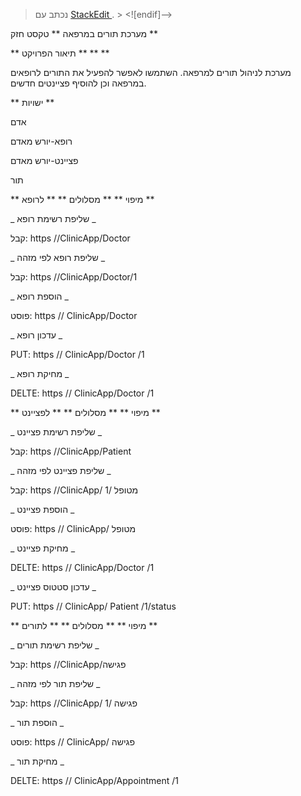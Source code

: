 


> נכתב עם [ StackEdit ](https://stackedit.io/) . > <![endif]-->


מערכת תורים במרפאה ** טקסט חזק **

** תיאור הפרויקט ** ** **                                                                                                                                            

מערכת לניהול תורים למרפאה. השתמשו לאפשר להפעיל את התורים לרופאים במרפאה וכן להוסיף פציינטים חדשים.

** ישויות **

אדם

רופא-יורש מאדם

פציינט-יורש מאדם

תור

** מיפוי ** ** מסלולים ** ** לרופא **                                                                                                                                                                                                                            

_ שליפת רשימת רופא _

קבל: https //ClinicApp/Doctor

_ שליפת רופא לפי מזהה _

קבל: https //ClinicApp/Doctor/1

_ הוספת רופא _

פוסט: https // ClinicApp/Doctor

_ עדכון רופא _

PUT: https // ClinicApp/Doctor /1

_ מחיקת רופא _

DELTE: https // ClinicApp/Doctor /1

** מיפוי ** ** מסלולים ** ** לפציינט **                                                                                                                                                                                                                            

_ שליפת רשימת פציינט _

קבל: https //ClinicApp/Patient

_ שליפת פציינט לפי מזהה _

קבל: https //ClinicApp/ מטופל /1

_ הוספת פציינט _

פוסט: https // ClinicApp/ מטופל

_ מחיקת פציינט _

DELTE: https // ClinicApp/Doctor /1

_ עדכון סטטוס פציינט _

PUT: https // ClinicApp/ Patient /1/status

** מיפוי ** ** מסלולים ** ** לתורים **                                                                                                                                                                                                                            

_ שליפת רשימת תורים _

קבל: https //ClinicApp/פגישה

_ שליפת תור לפי מזהה _

קבל: https //ClinicApp/ פגישה /1

_ הוספת תור _

פוסט: https // ClinicApp/ פגישה

_ מחיקת תור _

DELTE: https // ClinicApp/Appointment /1
